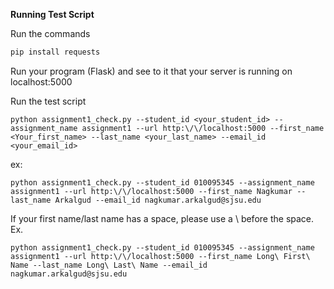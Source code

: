 **Running Test Script**

Run the commands
 ```sh
 pip install requests
 ```
 Run your program (Flask) and see to it that your server is running on localhost:5000
 
 Run the test script
 
 ```
 python assignment1_check.py --student_id <your_student_id> --assignment_name assignment1 --url http:\/\/localhost:5000 --first_name <Your_first_name> --last_name <your_last_name> --email_id <your_email_id>
 ```
 
 ex:
 ```
 python assignment1_check.py --student_id 010095345 --assignment_name assignment1 --url http:\/\/localhost:5000 --first_name Nagkumar --last_name Arkalgud --email_id nagkumar.arkalgud@sjsu.edu
 ```
 
 If your first name/last name has a space, please use a \ before the space. Ex.
 ```
 python assignment1_check.py --student_id 010095345 --assignment_name assignment1 --url http:\/\/localhost:5000 --first_name Long\ First\ Name --last_name Long\ Last\ Name --email_id nagkumar.arkalgud@sjsu.edu
 ```
 